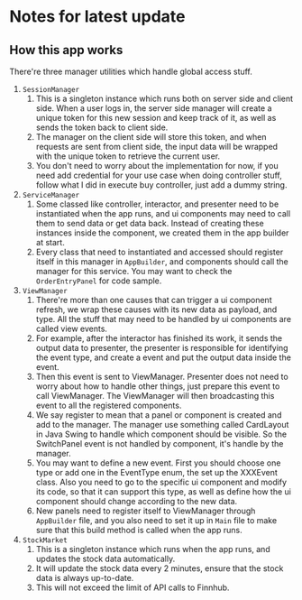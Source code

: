 # Notes for latest update

## How this app works

There're three manager utilities which handle global access stuff.

1. `SessionManager`
   1. This is a singleton instance which runs both on server side and client
      side. When a user logs in, the server side manager will create a unique
      token for this new session and keep track of it, as well as sends the
      token back to client side.
   2. The manager on the client side will store this token, and when requests
      are sent from client side, the input data will be wrapped with the unique
      token to retrieve the current user.
   3. You don't need to worry about the implementation for now, if you need add
      credential for your use case when doing controller stuff, follow what I
      did in execute buy controller, just add a dummy string.
2. `ServiceManager`
   1. Some classed like controller, interactor, and presenter need to be
      instantiated when the app runs, and ui components may need to call them to
      send data or get data back. Instead of creating these instances inside the
      component, we created them in the app builder at start.
   2. Every class that need to instantiated and accessed should register itself
      in this manager in `AppBuilder`, and components should call the manager
      for this service. You may want to check the `OrderEntryPanel` for code
      sample.
3. `ViewManager`
   1. There're more than one causes that can trigger a ui component refresh, we
      wrap these causes with its new data as payload, and type. All the stuff
      that may need to be handled by ui components are called view events.
   2. For example, after the interactor has finished its work, it sends the
      output data to presenter, the presenter is responsible for identifying the
      event type, and create a event and put the output data inside the event.
   3. Then this event is sent to ViewManager. Presenter does not need to worry
      about how to handle other things, just prepare this event to call
      ViewManager. The ViewManager will then broadcasting this event to all the
      registered components.
   4. We say register to mean that a panel or component is created and add to
      the manager. The manager use something called CardLayout in Java Swing to
      handle which component should be visible. So the SwitchPanel event is not
      handled by component, it's handle by the manager.
   5. You may want to define a new event. First you should choose one type or
      add one in the EventType enum, the set up the XXXEvent class. Also you
      need to go to the specific ui component and modify its code, so that it
      can support this type, as well as define how the ui component should
      change according to the new data.
   6. New panels need to register itself to ViewManager through `AppBuilder`
      file, and you also need to set it up in `Main` file to make sure that this
      build method is called when the app runs.
4. `StockMarket`
   1. This is a singleton instance which runs when the app runs, and updates the
      stock data automatically.
   2. It will update the stock data every 2 minutes, ensure that the stock data
      is always up-to-date.
   3. This will not exceed the limit of API calls to Finnhub.
